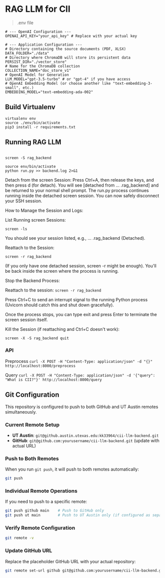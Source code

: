 # RAG LLM for CII


> .env file
```
# --- OpenAI Configuration ---
OPENAI_API_KEY="your_api_key" # Replace with your actual key

# --- Application Configuration ---
# Directory containing the source documents (PDF, XLSX)
DATA_FOLDER="./data"
# Directory where ChromaDB will store its persistent data
PERSIST_DIR="./vector_store"
# Name for the ChromaDB collection
COLLECTION_NAME="doc_store_v1"
# OpenAI Model for Generation
LLM_MODEL="gpt-3.5-turbo" # or "gpt-4" if you have access
# OpenAI Embedding Model (or choose another like "text-embedding-3-small", etc.)
EMBEDDING_MODEL="text-embedding-ada-002"
```


## Build Virtualenv
```
virtualenv env
source ./env/bin/activate
pip3 install -r requirements.txt
```

## Running RAG LLM

```
      
screen -S rag_backend

source env/bin/activate
python run.py >> backend.log 2>&1
```

Detach from the screen Session:
    Press Ctrl+A, then release the keys, and then press d (for detach).
    You will see [detached from ... .rag_backend] and be returned to your normal shell prompt. The run.py process continues running inside the detached screen session. You can now safely disconnect your SSH session.

How to Manage the Session and Logs:

List Running screen Sessions:

`screen -ls`

You should see your session listed, e.g., ... .rag_backend (Detached).

Reattach to the Session:

`screen -r rag_backend`

(If you only have one detached session, screen -r might be enough). You'll be back inside the screen where the process is running.

Stop the Backend Process:

Reattach to the session: `screen -r rag_backend`

Press Ctrl+C to send an interrupt signal to the running Python process (Uvicorn should catch this and shut down gracefully).

Once the process stops, you can type exit and press Enter to terminate the screen session itself.

Kill the Session (if reattaching and Ctrl+C doesn't work):
      
`screen -X -S rag_backend quit`

    
### API
Preprocess
`curl -X POST -H "Content-Type: application/json" -d "{}" http://localhost:8000/preprocess`

Query
`curl -X POST -H "Content-Type: application/json" -d '{"query": "What is CII?"}' http://localhost:8000/query`

## Git Configuration

This repository is configured to push to both GitHub and UT Austin remotes simultaneously.

### Current Remote Setup
- **UT Austin**: `git@github.austin.utexas.edu:kk33964/cii-llm-backend.git`
- **GitHub**: `git@github.com:yourusername/cii-llm-backend.git` (update with actual URL)

### Push to Both Remotes
When you run `git push`, it will push to both remotes automatically:
```bash
git push
```

### Individual Remote Operations
If you need to push to a specific remote:
```bash
git push github main    # Push to GitHub only
git push ut main        # Push to UT Austin only (if configured as separate remote)
```

### Verify Remote Configuration
```bash
git remote -v
```

### Update GitHub URL
Replace the placeholder GitHub URL with your actual repository:
```bash
git remote set-url github git@github.com:yourusername/cii-llm-backend.git
```